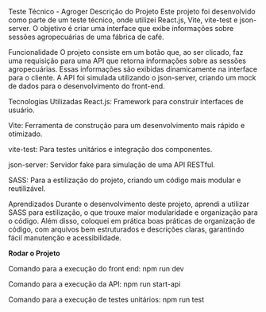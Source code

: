 Teste Técnico - Agroger
Descrição do Projeto
Este projeto foi desenvolvido como parte de um teste técnico, onde utilizei React.js, Vite, vite-test e json-server. O objetivo é criar uma interface que exibe informações sobre sessões agropecuárias de uma fábrica de café.

Funcionalidade
O projeto consiste em um botão que, ao ser clicado, faz uma requisição para uma API que retorna informações sobre as sessões agropecuárias. Essas informações são exibidas dinamicamente na interface para o cliente. A API foi simulada utilizando o json-server, criando um mock de dados para o desenvolvimento do front-end.

Tecnologias Utilizadas
React.js: Framework para construir interfaces de usuário.

Vite: Ferramenta de construção para um desenvolvimento mais rápido e otimizado.

vite-test: Para testes unitários e integração dos componentes.

json-server: Servidor fake para simulação de uma API RESTful.

SASS: Para a estilização do projeto, criando um código mais modular e reutilizável.

Aprendizados
Durante o desenvolvimento deste projeto, aprendi a utilizar SASS para estilização, o que trouxe maior modularidade e organização para o código. Além disso, coloquei em prática boas práticas de organização de código, com arquivos bem estruturados e descrições claras, garantindo fácil manutenção e acessibilidade.

<b> Rodar o Projeto</b>

Comando para a execução do front end: 
npm run dev

Comando para a execução da API: 
npm run start-api

Comando para a execução de testes unitários:
npm run test
